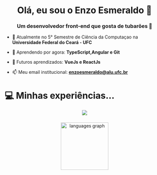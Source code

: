 <h1 align="center">Olá, eu sou o Enzo Esmeraldo 🦖</h1>
<h3 align="center">Um desenvolvedor front-end que gosta de tubarões 🦈 </h3>

- 🔭 Atualmente no 5° Semestre de Ciência da Computaçao na **Universidade Federal do Ceará - UFC**

- 🦕 Aprendendo por agora: **TypeScript,Angular e Git**

- 🐢 Futuros aprendizados: **VueJs e ReactJs**

- 📫 Meu email institucional: **enzoesmeraldo@alu.ufc.br**

# 💻 Minhas experiências...

<p align="center">
  <a href="https://skillicons.dev">
    <img src="https://skillicons.dev/icons?i=angular,java,python,html,css,scss,typescript,js,cpp,git,github,vscode,figma,replit,illustrator,linkedin&perline=8" />
  </a>
</p>



###

<div align="center">

  <img src="https://github-readme-stats.vercel.app/api/top-langs?locale=en&hide_title=false&layout=compact&card_width=320&langs_count=5&theme=dracula&hide_border=false&username=ensinho" height="150" alt="languages graph"  />
</div>

###
